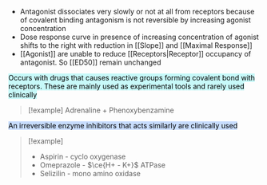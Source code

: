 - Antagonist dissociates very slowly or not at all from receptors because of covalent binding antagonism is not reversible by increasing agonist concentration
- Dose response curve in presence of increasing concentration of agonist shifts to the right with reduction in [[Slope]] and [[Maximal Response]]
- [[Agonist]] are unable to reduce [[Receptors|Receptor]] occupancy of antagonist. So [[ED50]] remain unchanged

<mark style="background: #ABF7F7A6;">Occurs with drugs that causes reactive groups forming covalent bond with receptors. These are mainly used as experimental tools and rarely used clinically</mark>
>[!example]
>Adrenaline + Phenoxybenzamine

<mark style="background: #ADCCFFA6;">An irreversible enzyme inhibitors that acts similarly are clinically used</mark>
>[!example]
>- Aspirin - cyclo oxygenase
>- Omeprazole - $\ce{H+ - K+}$ ATPase
>- Selizilin - mono amino oxidase

